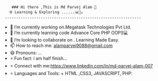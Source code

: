         ### Hi there ,This is Md Parvej Alam 👋
       🌐 Learning & Exploring ......📊📱☕️
     -------------------------------------------------------------

- 🔭 I’m currently working on.Megatask Technologies Pvt Ltd.
- 🌱 I’m currently learning code Advance Core PHP OOPS💻 
- 👯 I’m looking to collaborate on . Learning Made Easy.
- 📫 How to reach me: alamparvej9088@gmail.com
- 😄 Pronouns: ...
- ⚡ Fun fact: i am half finish...
- ⭐ Connect with me:https://www.linkedin.com/in/md-parvej-alam-007
- ⭐ Languages and Tools: +  HTML ,CSS3, JAVASCRIPT, PHP:


<!--
**mdparvejalam/mdparvejalam** is a ✨ _special_ ✨ repository because its `README.md` (this file) appears on your GitHub profile.

Here are some ideas to get you started:

